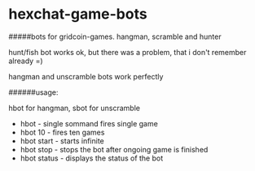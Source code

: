 # hexchat-game-bots
#####bots for gridcoin-games. hangman, scramble and hunter

hunt/fish bot works ok, but there was a problem, that i don't remember already =)

hangman and unscramble bots work perfectly

######usage:

hbot for hangman, sbot for unscramble

* hbot        - single sommand fires single game
* hbot 10     - fires ten games
* hbot start  - starts infinite
* hbot stop   - stops the bot after ongoing game is finished
* hbot status - displays the status of the bot
